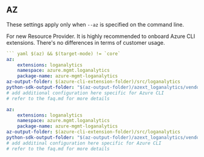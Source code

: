 ## AZ

These settings apply only when `--az` is specified on the command line.

For new Resource Provider. It is highly recommended to onboard Azure CLI extensions. There's no differences in terms of customer usage. 

``` yaml $(az) && $(target-mode) != core
``` yaml $(az) && $(target-mode) != `core`
az:
    extensions: loganalytics
    namespace: azure.mgmt.loganalytics
    package-name: azure-mgmt-loganalytics
az-output-folder: $(azure-cli-extension-folder)/src/loganalytics
python-sdk-output-folder: "$(az-output-folder)/azext_loganalytics/vendored_sdks/loganalytics"
# add additional configuration here specific for Azure CLI
# refer to the faq.md for more details
```
``` yaml $(az) && $(target-mode) == core
az:
    extensions: loganalytics
    namespace: azure.mgmt.loganalytics
    package-name: azure-mgmt-loganalytics
az-output-folder: $(azure-cli-extension-folder)/src/loganalytics
python-sdk-output-folder: "$(az-output-folder)/azext_loganalytics/vendored_sdks/loganalytics"
# add additinal configuration here specific for Azure CLI
# refer to the faq.md for more details
```
